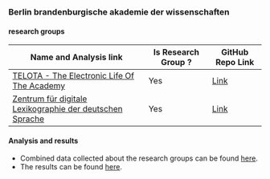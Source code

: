 

### Berlin brandenburgische akademie der wissenschaften

#### research groups 

| Name and Analysis link                                                                                            | Is Research Group ?                        | GitHub Repo Link                                                    | 
|-------------------------------------------------------------------------------------------------------------------|--------------------------------------------|---------------------------------------------------------------------|
| [TELOTA - The Electronic Life Of The Academy](./telota)              | Yes                                        | [Link](https://github.com/telota)                                   |
| [Zentrum für digitale Lexikographie der deutschen Sprache](./zentrum_für_digitale_lexikographie_der_deutschen_sprache) | Yes                                        | [Link](https://github.com/zentrum-lexikographie)                    |

#### Analysis and results
* Combined data collected about the research groups can be found [here](combined.csv).
* The results can be found [here](analysis.ipynb).
